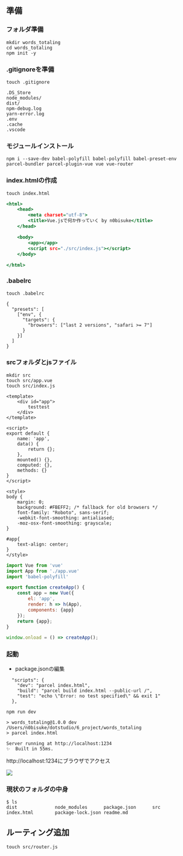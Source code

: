 
## 準備

### フォルダ準備

```
mkdir words_totaling
cd words_totaling
npm init -y
```

### .gitignoreを準備

```
touch .gitignore
```

```.gitignore
.DS_Store
node_modules/
dist/
npm-debug.log
yarn-error.log
.env
.cache
.vscode
```

### モジュールインストール

```
npm i --save-dev babel-polyfill babel-polyfill babel-preset-env parcel-bundler parcel-plugin-vue vue vue-router
```

### index.htmlの作成

```
touch index.html
```

```index.html
<html>
    <head>
        <meta charset="utf-8">
        <title>Vue.jsで何か作っていく by n0bisuke</title>
    </head>

    <body>
        <app></app>
        <script src="./src/index.js"></script>
    </body>
    
</html>
```

### .babelrc

```
touch .babelrc
```

```.babelrcs
{
  "presets": [
    ["env", {
      "targets": {
        "browsers": ["last 2 versions", "safari >= 7"]
      }
    }]
  ]
}
```

### srcフォルダとjsファイル

```
mkdir src
touch src/app.vue
touch src/index.js
```

```app.vue
<template>
    <div id="app">
        testtest
    </div>
</template>

<script>
export default {
    name: 'app',
    data() {
        return {};
    },
    mounted() {},
    computed: {},
    methods: {}
}
</script>

<style>
body {
    margin: 0;
    background: #FBEFF2; /* fallback for old browsers */
    font-family: "Roboto", sans-serif;
    -webkit-font-smoothing: antialiased;
    -moz-osx-font-smoothing: grayscale;
}

#app{
    text-align: center;
}
</style>
```

```index.js
import Vue from 'vue'
import App from './app.vue'
import 'babel-polyfill'

export function createApp() {    
    const app = new Vue({
        el: 'app',
        render: h => h(App),
        components: {app}
    });
    return {app};
}

window.onload = () => createApp();
```

### 起動

* package.jsonの編集

```
  "scripts": {
    "dev": "parcel index.html",
    "build": "parcel build index.html --public-url /",
    "test": "echo \"Error: no test specified\" && exit 1"
  },
```

```
npm run dev

> words_totaling@1.0.0 dev /Users/n0bisuke/dotstudio/6_project/words_totaling
> parcel index.html

Server running at http://localhost:1234
✨  Built in 55ms.
```

http://localhost:1234にブラウザでアクセス 

![](https://i.gyazo.com/42e05abfd0ae5a25d948be2b66854375.png)

### 現状のフォルダの中身

```
$ ls
dist              node_modules      package.json      src
index.html        package-lock.json readme.md
```

## ルーティング追加

```
touch src/router.js
```

```

```